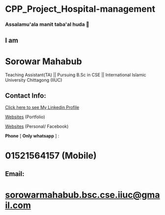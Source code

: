 # CPP_Project_Hospital-management

### Assalamu'ala manit taba'al huda 👋

<!--
**sorowarmahabub201032/sorowarmahabub201032** is a ✨ _special_ ✨ repository because its `README.md` (this file) appears on your GitHub profile.

Here are some ideas to get you started:

- 🔭 I’m currently working on ...
- 🌱 I’m currently learning ...
- 👯 I’m looking to collaborate on ...
- 🤔 I’m looking for help with ...
- 💬 Ask me about ...
- 📫 How to reach me: ...
- 😄 Pronouns: ...
- ⚡ Fun fact: ...
-->

## I am
# **Sorowar Mahabub**

Teaching Assistant(TA) || Pursuing B.Sc in CSE || International Islamic University Chittagong (IIUC)




## **Contact Info:**
[Click here to see My Linkedin Profile](linkedin.com/in/sorowar-mahabub-bsc-cse-iiuc)


[Websites](sites.google.com/view/sorowarmahabub/home) (Portfolio)


[Websites](facebook.com/sorowarmahabub.bsc.cse.iiuc) (Personal/ Facebook)

**Phone** [ **Only whatsapp** ] :

# 01521564157 (Mobile)


## Email:
# **sorowarmahabub.bsc.cse.iiuc@gmail.com**

